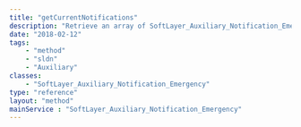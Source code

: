 ```yaml
---
title: "getCurrentNotifications"
description: "Retrieve an array of SoftLayer_Auxiliary_Notification_Emergency data types, which contain all current notification events. "
date: "2018-02-12"
tags:
    - "method"
    - "sldn"
    - "Auxiliary"
classes:
    - "SoftLayer_Auxiliary_Notification_Emergency"
type: "reference"
layout: "method"
mainService : "SoftLayer_Auxiliary_Notification_Emergency"
---
```

